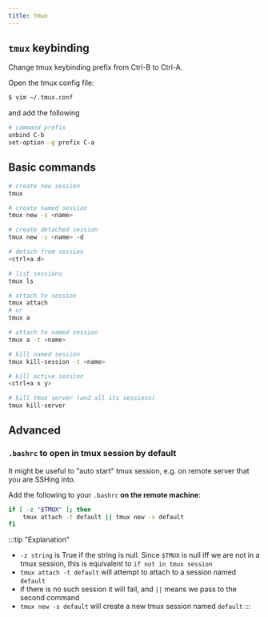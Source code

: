 ```yaml
---
title: tmux
---
```


## `tmux` keybinding

Change tmux keybinding prefix from Ctrl-B to Ctrl-A.

Open the tmux config file:
```bash
$ vim ~/.tmux.conf
```

and add the following

```bash
# command prefix
unbind C-b
set-option -g prefix C-a
```

## Basic commands

```bash
# create new session
tmux

# create named session
tmux new -s <name>

# create detached session
tmux new -s <name> -d

# detach from session
<ctrl+a d>

# list sessions
tmux ls

# attach to session
tmux attach
# or
tmux a

# attach to named session
tmux a -t <name>

# kill named session
tmux kill-session -t <name>

# kill active session
<ctrl+a x y>

# kill tmux server (and all its sessions)
tmux kill-server
```

## Advanced

### `.bashrc` to open in tmux session by default

It might be useful to "auto start" tmux session, e.g. on remote server that you are SSHing into.

Add the following to your `.bashrc` **on the remote machine**:

```bash
if [ -z "$TMUX" ]; then
    tmux attach -t default || tmux new -s default
fi
```

:::tip "Explanation"
- `-z string` is True if the string is null. Since `$TMUX` is null iff we are not in a tmux session, this is equivalent to `if not in tmux session`
- `tmux attach -t default` will attempt to attach to a session named `default`
- if there is no such session it will fail, and `||` means we pass to the second command
- `tmux new -s default` will create a new tmux session named `default`
:::